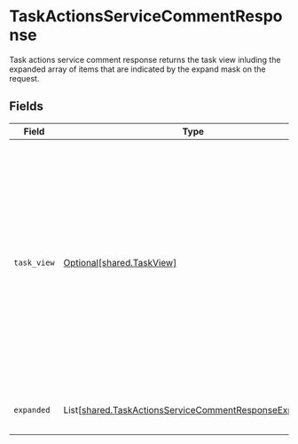 # TaskActionsServiceCommentResponse

Task actions service comment response returns the task view inluding the expanded array of items that are indicated by the expand mask on the request.


## Fields

| Field                                                                                                                                                                                            | Type                                                                                                                                                                                             | Required                                                                                                                                                                                         | Description                                                                                                                                                                                      |
| ------------------------------------------------------------------------------------------------------------------------------------------------------------------------------------------------ | ------------------------------------------------------------------------------------------------------------------------------------------------------------------------------------------------ | ------------------------------------------------------------------------------------------------------------------------------------------------------------------------------------------------ | ------------------------------------------------------------------------------------------------------------------------------------------------------------------------------------------------ |
| `task_view`                                                                                                                                                                                      | [Optional[shared.TaskView]](../../models/shared/taskview.md)                                                                                                                                     | :heavy_minus_sign:                                                                                                                                                                               | Contains a task and JSONPATH expressions that describe where in the expanded array related objects are located. This view can be used to display a fully-detailed dashboard of task information. |
| `expanded`                                                                                                                                                                                       | List[[shared.TaskActionsServiceCommentResponseExpanded](../../models/shared/taskactionsservicecommentresponseexpanded.md)]                                                                       | :heavy_minus_sign:                                                                                                                                                                               | List of serialized related objects.                                                                                                                                                              |